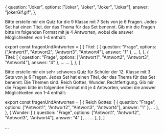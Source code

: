 {
question: "Joker",
options: ["Joker", "Joker", "Joker", "Joker"],
answer: "jokerGif.gif",
},

Bitte erstelle mir ein Quiz für die 9 Klasse mit 7 Sets von je 6 Fragen. Jedes Set hat einen Titel, der das Thema für das Set benennt. Gib mir die Fragen bitte im folgenden Format mit je 4 Antworten, wobei die answer Möglichkeiten von 1-4 enthält:

export const fragenUndAntworten = [
{
Titel: [
{ question: "Frage", options: ["Antwort1", "Antwort2", "Antwort3", "Antwort4"], answer: "1" },
...
],
},
{
Titel: [
{ question: "Frage", options: ["Antwort1", "Antwort2", "Antwort3", "Antwort4"], answer: "4" },
...
...
],
},
]

Bitte erstelle mir ein sehr schweres Quiz für Schüler der 12. Klasse mit 3 Sets von je 6 Fragen. Jedes Set hat einen Titel, der das Thema für das Set benennt. Die Themen sind: Reich Gottes, Wunder, Rechtfertigung. Gib mir die Fragen bitte im folgenden Format mit je 4 Antworten, wobei die answer Möglichkeiten von 1-4 enthält:

export const fragenUndAntworten = [
{
Reich Gottes: [
{ question: "Frage", options: ["Antwort1", "Antwort2", "Antwort3", "Antwort4"], answer: "1" },
...
],
},
{
Wunder: [
{ question: "Frage", options: ["Antwort1", "Antwort2", "Antwort3", "Antwort4"], answer: "4" },
...
...
],
},
]

...
